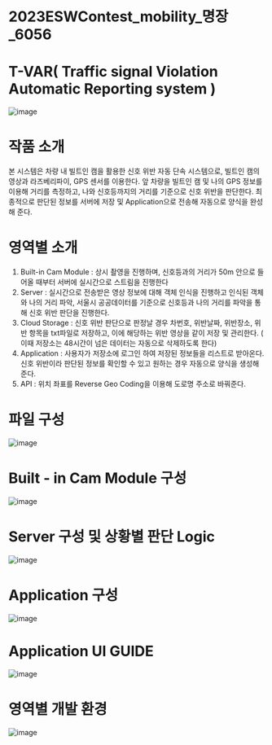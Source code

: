 # 2023ESWContest_mobility_명장_6056
# T-VAR( Traffic signal Violation Automatic Reporting system )
![image](https://github.com/dudgnl5209/2023ESWContest_mobility_6056/assets/124027423/aa2c9cd3-94e0-477c-998d-246843566b75)

# 작품 소개
본 시스템은 차량 내 빌트인 캠을 활용한 신호 위반 자동 단속 시스템으로, 빌트인 캠의 영상과 라즈베리파이, GPS 센서를 이용한다.
앞 차량을 빌트인 캠 및 나의 GPS 정보를 이용해 거리를 측정하고, 나와 신호등까지의 거리를 기준으로 신호 위반을 판단한다.
최종적으로 판단된 정보를 서버에 저장 및 Application으로 전송해 자동으로 양식을 완성해 준다.
# 영역별 소개
1. Built-in Cam Module : 상시 촬영을 진행하며, 신호등과의 거리가 50m 안으로 들어올 때부터 서버에 실시간으로 스트림을 진행한다
2. Server : 실시간으로 전송받은 영상 정보에 대해 객체 인식을 진행하고 인식된 객체와 나의 거리 파악, 서울시 공공데이터를 기준으로 신호등과 나의 거리를 파악을 통해
신호 위반 판단을 진행한다.
3. Cloud Storage : 신호 위반 판단으로 판정날 경우 차번호, 위반날짜, 위반장소, 위반 항목을 txt파일로 저장하고, 이에 해당하는 위반 영상을 같이 저장 및 관리한다.
( 이때 저장소는 48시간이 넘은 데이터는 자동으로 삭제하도록 한다)
4. Application : 사용자가 저장소에 로그인 하여 저장된 정보들을 리스트로 받아온다. 신호 위반이라 판단된 정보를 확인할 수 있고 원하는 경우 자동으로 양식을 생성해준다.
5. API : 위치 좌표를 Reverse Geo Coding을 이용해 도로명 주소로 바꿔준다.
# 파일 구성
![image](https://github.com/dudgnl5209/2023ESWContest_mobility_6056/assets/124027423/df1933c6-b62a-4ed1-b564-d97588a0dcc2)

# Built - in Cam Module 구성
![image](https://github.com/dudgnl5209/2023ESWContest_mobility_6056/assets/124027423/ced773f5-92f7-4f61-89d0-5ff33362b445)

# Server 구성 및 상황별 판단 Logic
![image](https://github.com/dudgnl5209/2023ESWContest_mobility_6056/assets/124027423/b0974b6d-9655-4c19-b5e5-d732a5097622)

# Application 구성
![image](https://github.com/dudgnl5209/2023ESWContest_mobility_6056/assets/124027423/745c6ace-96b9-4967-978a-9a68b3694f40)

# Application UI GUIDE
![image](https://github.com/dudgnl5209/2023ESWContest_mobility_6056/assets/124027423/f1e04195-422d-4bed-89bc-b61135aad879)

# 영역별 개발 환경
![image](https://github.com/dudgnl5209/2023ESWContest_mobility_6056/assets/124027423/d3907337-6d2d-4e1c-8dc3-8b9684ae827a)

